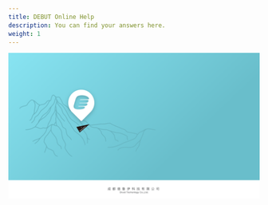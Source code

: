 ```yaml
---
title: DEBUT Online Help
description: You can find your answers here.
weight: 1
---
```


![](https://raw.githubusercontent.com/rahjuu/color/master/homepage.png)
